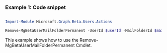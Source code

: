 ### Example 1: Code snippet

```powershell

Import-Module Microsoft.Graph.Beta.Users.Actions

Remove-MgBetaUserMailFolderPermanent -UserId $userId -MailFolderId $mailFolderId

```
This example shows how to use the Remove-MgBetaUserMailFolderPermanent Cmdlet.

